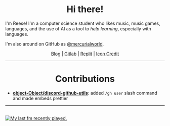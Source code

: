 <h1 align="center">Hi there!</h1>

<p>I'm Reese! I'm a computer science student who likes music, music games, languages, and the use of AI as a tool to <i>help learning</i>, especially with languages.</p>
<p>I'm also around on GitHub as <a href="https://github.com/mercurialworld">@mercurialworld</a>.

<p align="center">
 <a href="https://renys.dev">Blog</a> | <a href="https://gitlab.com/renys">Gitlab</a> | <a href="https://replit.com/@renys">Replit</a> | <a href="https://picrew.me/en/image_maker/644129">Icon Credit</a>
</p>

<!-- contributions -->
<hr/>

<h1 align="center">Contributions</h1>

<ul>
 <li><strong><a href="https://github.com/object-Object/discord-github-utils">object-Object/discord-github-utils</a></strong>: added <code>/gh user</code> slash command and made embeds prettier</li>
</ul>

<!-- last.fm stuff -->
<hr/>
<br>
<span align="center">
 <a href="https://last.fm/user/emperte"> <img src="https://lastfm-recently-played.vercel.app/api?user=emperte&show_user=header&width=500" alt="My last.fm recently played." /> </a>
</span>

